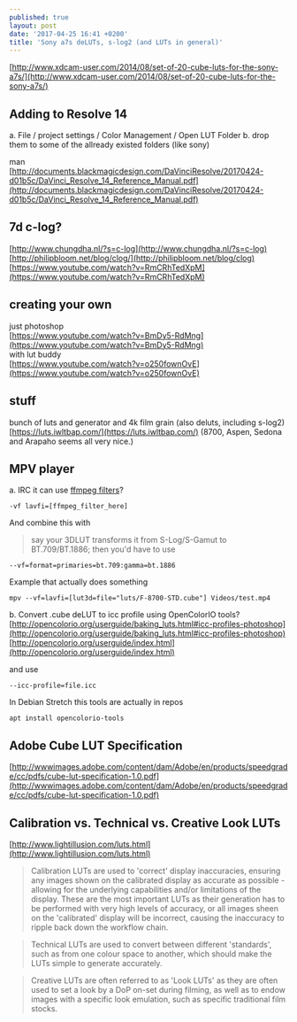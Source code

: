 ```yaml
---
published: true
layout: post
date: '2017-04-25 16:41 +0200'
title: 'Sony a7s deLUTs, s-log2 (and LUTs in general)'
---
```

[http://www.xdcam-user.com/2014/08/set-of-20-cube-luts-for-the-sony-a7s/](http://www.xdcam-user.com/2014/08/set-of-20-cube-luts-for-the-sony-a7s/)

## Adding to Resolve 14

a. File / project settings / Color Management / Open LUT Folder
b. drop them to some of the allready existed folders (like sony)

man  
[http://documents.blackmagicdesign.com/DaVinciResolve/20170424-d01b5c/DaVinci_Resolve_14_Reference_Manual.pdf](http://documents.blackmagicdesign.com/DaVinciResolve/20170424-d01b5c/DaVinci_Resolve_14_Reference_Manual.pdf)

## 7d c-log?

[http://www.chungdha.nl/?s=c-log](http://www.chungdha.nl/?s=c-log)  
[http://philipbloom.net/blog/clog/](http://philipbloom.net/blog/clog)  
[https://www.youtube.com/watch?v=RmCRhTedXpM](https://www.youtube.com/watch?v=RmCRhTedXpM)

## creating your own

just photoshop  
[https://www.youtube.com/watch?v=BmDy5-RdMng](https://www.youtube.com/watch?v=BmDy5-RdMng)  
with lut buddy  
[https://www.youtube.com/watch?v=o250fownOvE](https://www.youtube.com/watch?v=o250fownOvE)

## stuff

bunch of luts and generator and 4k film grain (also deluts, including s-log2)  
[https://luts.iwltbap.com/](https://luts.iwltbap.com/) (8700, Aspen, Sedona and Arapaho seems all very nice.)

## MPV player

a.
IRC it can use [ffmpeg filters](https://ffmpeg.org/ffmpeg-filters.html#lut3d-1)?

    -vf lavfi=[ffmpeg_filter_here]
    
And combine this with

> say your 3DLUT transforms it from S-Log/S-Gamut to BT.709/BT.1886; then you'd have to use 

    --vf=format=primaries=bt.709:gamma=bt.1886
    
Example that actually does something

    mpv --vf=lavfi=[lut3d=file="luts/F-8700-STD.cube"] Videos/test.mp4
    
b. 
Convert .cube deLUT to icc profile using OpenColorIO tools?  
[http://opencolorio.org/userguide/baking_luts.html#icc-profiles-photoshop](http://opencolorio.org/userguide/baking_luts.html#icc-profiles-photoshop)  
[http://opencolorio.org/userguide/index.html](http://opencolorio.org/userguide/index.html)

and use

    --icc-profile=file.icc

In Debian Stretch this tools are actually in repos

    apt install opencolorio-tools

    
## Adobe Cube LUT Specification

[http://wwwimages.adobe.com/content/dam/Adobe/en/products/speedgrade/cc/pdfs/cube-lut-specification-1.0.pdf](http://wwwimages.adobe.com/content/dam/Adobe/en/products/speedgrade/cc/pdfs/cube-lut-specification-1.0.pdf)

## Calibration vs. Technical vs. Creative Look LUTs

[http://www.lightillusion.com/luts.html](http://www.lightillusion.com/luts.html)

> Calibration LUTs are used to 'correct' display inaccuracies, ensuring any images shown on the calibrated display as accurate as possible - allowing for the underlying capabilities and/or limitations of the display. These are the most important LUTs as their generation has to be performed with very high levels of accuracy, or all images sheen on the 'calibrated' display will be incorrect, causing the inaccuracy to ripple back down the workflow chain.

> Technical LUTs are used to convert between different 'standards', such as from one colour space to another, which should make the LUTs simple to generate accurately.

> Creative LUTs are often referred to as 'Look LUTs' as they are often used to set a look by a DoP on-set during filming, as well as to endow images with a specific look emulation, such as specific traditional film stocks.
